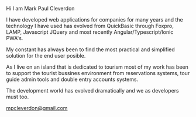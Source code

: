 Hi I am Mark Paul Cleverdon

I have developed web applications for companies for many years and the technology I have used has evolved from QuickBasic through Foxpro, LAMP, Javascript JQuery and most recently Angular/Typescript/Ionic PWA's.

My constant has always been to find the most practical and simplified solution for the end user posible.

As I live on an island that is dedicated to tourism most of my work has been to support the tourist bussines environment from reservations systems, tour guide admin tools and double entry accounts systems.

The development world has evolved dramatically and we as developers must too.

mpcleverdon@gmail.com

<!---
mpcleverdon/mpcleverdon is a ✨ special ✨ repository because its `README.md` (this file) appears on your GitHub profile.
You can click the Preview link to take a look at your changes.
--->
